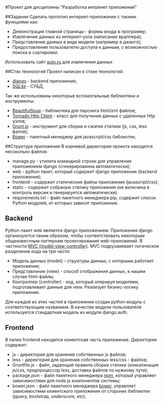 #Проект для дисциплины "Разработка интренет приложений"

##Задание
Сделать прототип интернет-приложения с такими функциями как:
* Демонстрация главной страницы - формы входа в программу;
* Извлечение данных из интернет-узла (написание враппера);
* Представление данных в виде модели (например в джанго);
* Предоставление пользователю доступа к данным, с возможностью поиска и сортировки.

Использовать сайт [auto.ru](http://auto.ru/) для извлечения данных

##Стэк технологий
Проект написан в стэке технологий:
* [django](http://djangoproject.com) - backend приложения;
* [SQLite](http://www.sqlite.org/) - СУБД;

Так же использованы некоторые вспомогальные библиотеки и инструменты:
* [BeautifulSoup](http://www.crummy.com/software/BeautifulSoup/) - библиотека для парсинга html/xml файлов;
* [Tornado Http Client](http://tornado.readthedocs.org/en/latest/httpclient.html) - класс для получения данных с удаленных http узлов;
* [Grunt.js](http://gruntjs.com/) - инструмент для сборки и сжатия статики (js, css, less фалов);
* [Bower](http://bower.io/) - пакетный менеджер для javascript/css библиотек;


##Структура приложения
В корневой директории проекта находится несоколько файлов:

* manage.py - утилита командной строки для управления приложением django (сгенерированна автоматически);
* web - python пакет, который содержит django приложения (backend приложения);
* frontend - содержит статические файлы приложения (javascript/css);
* static - содержит собраную статику приложения (не включена в контроль версии и генерируется автоматически).
* requirements.txt - файл пакетного менеджера pip, содержит список Python модулей, от которых зависит приложение.

## Backend
Python пакет web является django приложением. Приложения django организуются таким образом, чтобы соответствовать некоторым общеизвестным паттернам проектирования web-приложений. В частности [MVC (model-view-controller)](https://ru.wikipedia.org/wiki/Model-View-Controller). MVC подрузамевает логическое разделение кода на три части:
* Модель данных (model) - структуры данных, с которыми работает приложение;
* Представление (view) - способ отображения данных, в нашем случае html-файлы;
* Контроллер (controller) - код, который оперируя моделями, подготавливает данные для view. Реализует бизнес-логику приложения.

Для каждой из этих частей в приложении создан python модуль с соответствующим названием. В качестве модели пользователя используется стандартная модель из модуля django.auth.

## Frontend
В папке frontend находится клиентская часть приложения. Директория содержит:
* js - директория для хранения собственных js файлов;
* less - директория для хранения собственных less/css - файлов;
* Gruntfile.js - файл, задающий правила сборки статики (конкатинация js/css, предпроцессор less, доставка файлов по нужному пути);
* package.json - файл пакетного менеджера [npm](https://www.npmjs.com), который управляет зависимостями для node.js компонентов системы;
* bower.json - файл пакетного менеджера [bower](http://bower.io), управляет зависимостями клиентского приложения от стороних библиотек (jquery, bootstrap, underscore, etc);


